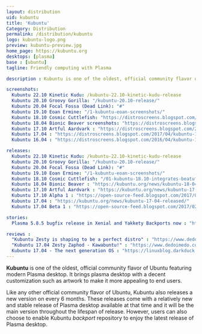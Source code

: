 ```yaml
---
layout: distribution
uid: kubuntu
title: 'Kubuntu'
Category: Distribution
permalink: /distribution/kubuntu
logo: kubuntu-logo.png
preview: kubuntu-preview.jpg
home_page: https://kubuntu.org
desktops: [plasma]
base : [ubuntu]
tagline: Friendly computing with Plasma

description : Kubuntu is one of the oldest, official community flavor of Ubuntu featuring modern Plasma desktop. Stories and updates on Kubuntu

screenshots:
  Kubuntu 22.10 Kinetic Kudu: /kubuntu-22.10-kinetic-kudu-release
  Kubuntu 20.10 Groovy Gorilla: "/kubuntu-20.10-release/"
  Kubuntu 20.04 Focal Fossa (Dead Link): "#"
  Kubuntu 19.10 Eoan Ermine: "/1-kubuntu-eoan-screenshots/"
  Kubuntu 18.10 Cosmic Cuttlefish: "https://distroscreens.blogspot.com/2018/10/kubuntu-1810-cosmic-cuttlefish.html"
  Kubuntu 18.04 Bionic Beaver screenshots: "https://distroscreens.blogspot.com/2018/06/kubuntu-1804-lts-bionic-beaver.html"
  Kubuntu 17.10 Artful Aardvark : "https://distroscreens.blogspot.com/2017/11/kubuntu-1710-artful-aardvark-screenshots.html"
  Kubuntu 17.04 : "https://distroscreens.blogspot.com/2017/04/kubuntu-1704-zesty-zapus-screenshots.html"
  Kubuntu 16.04 : "https://distroscreens.blogspot.com/2016/04/kubuntu-1604-xenial-xerus-screenshots.html"

releases:
  Kubuntu 22.10 Kinetic Kudu: /kubuntu-22.10-kinetic-kudu-release
  Kubuntu 20.10 Groovy Gorilla: "/kubuntu-20.10-release/"
  Kubuntu 20.04 Focal Fossa (Dead Link): "#"
  Kubuntu 19.10 Eoan Ermine: "/1-kubuntu-eoan-screenshots/"
  Kubuntu 18.10 Cosmic Cuttlefish: "/01-kubuntu-18.10-integrates-beatuful-plasma-5.13.5/"
  Kubuntu 18.04 Bionic Beaver : "https://kubuntu.org/news/kubuntu-18-04-has-been-released/"
  Kubuntu 17.10 Artful Aardvark : "https://kubuntu.org/news/kubuntu-17-10-artful-aardvark-is-released/"
  Kubuntu 17.10 Alpha 1 : "https://open-source-feed.blogspot.com/2017/06/kubuntu-1710-alpha-1-is-available-now.html"
  Kubuntu 17.04 : "https://kubuntu.org/news/kubuntu-17-04-released/"
  Kubuntu 17.04 Beta 1 : "https://open-source-feed.blogspot.com/2017/02/kubuntu-1704-beta-1-released-with.html"

stories:
  Plasma 5.8.5 bugfix release in Xenial and Yakkety Backports now : "https://kubuntu.org/news/plasma-5-8-5-bugfix-release-in-xenial-and-yakkety-backports-now/"

reviews :
  "Kubuntu Zesty is shaping to be a perfect distro" : "https://www.dedoimedo.com/computers/kubuntu-zesty-perfect.html"
  "Kubuntu 17.04 Zesty Zaphod - Kawabuntu!" : "https://www.dedoimedo.com/computers/kubuntu-zesty.html"
  Kubuntu 17.04 - The next generation OS : "https://linuxblog.darkduck.com/2017/04/kubuntu-1704-next-generation.html"
---
```


**Kubuntu** is one of the oldest, official community flavor of Ubuntu featuring modern Plasma desktop. It brings plasma desktop with a decent customization such as artwork to make it more appealing to end users.

Like any other official community flavor of Ubuntu, Kubuntu also releases a new version on every 6 months. These releases come with a relatively new and stable release of Plasma desktop available at that time and it will be the main version throughout the lifespan of release. However, users can also choose to enable Kubuntu *backport* repository to enjoy the latest release of Plasma desktop.